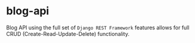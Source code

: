 # blog-api
Blog API using the full set of `Django REST Framework` features allows for full CRUD (Create-Read-Update-Delete) functionality. 
